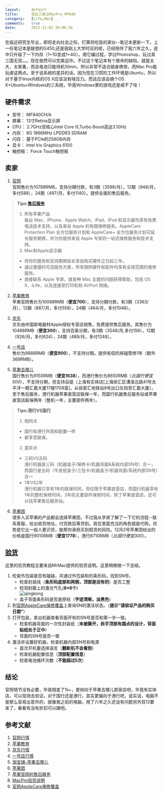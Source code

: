 ```yaml
---
layout:		default
title:		货比三家之MacPro_MF840
category:	[Life,Mac]
comments:	true
date:		2015-12-02 20:06:58
---
```

在临近研究生毕业，即将走向社会之际，打算将吃饭的家伙--笔记本更新一下。上一任笔记本是联想的G450,还是我刚上大学时买的呢，已经陪伴了我六年之久，途中只升级了一下内存（1+1G变成1+4G）。用它编过程，学过Photoshop，玩过真三国无双。。。现在依然可以完美运作。不过这个笔记本有个致命的缺陷，就是太大，太笨重，而且电池只能待机10min，所以非常不适合随身携带。而Mac Pro能玩虐这两点。至于说系统的差异的话，因为现在习惯的工作环境是Ubuntu，所以对于基于linux内核的OS X应该没有啥压力。而且应该会搞个OS X+Ubuntu+Windows的三系统，毕竟Windows里的游戏还是戒不了哇！


## 硬件需求
* 型号：    MF840CH/A
* 屏幕：    13寸Retina显示屏
* CPU：     2.7GHz双核心Intel Core i5,Turbo Boost高达3.1GHz
* 内存：    8G 1866MHz LPDDR3 SDRAM
* 闪存：    基于PCIe的256GB内存
* 显卡：    Intel Iris Graphics 6100
* 触控板：  Force Touch触控板


## 卖家
1. [官网][apple]  
官网售价为10788RMB，支持分期付款，有3期（3596/月），12期（948/月，多付588），24期（497/月，多付1140）。提供全面的售后服务。
> **Tips:[售后服务][service]**  
> 1. 所有苹果产品  
> 每台 Mac、iPhone、Apple Watch、iPad、iPod 和显示器均享有免费电话技术支持，以及来自 Apple 的有限保修服务。AppleCare Protection Plan 全方位服务计划和 AppleCare+ 全方位服务计划可延长服务期限，并为你提供来自 Apple 专家的一站式维修服务和技术支持。  
> 2. Mac和Apple显示器  
>
>   * 将你的服务和支持期限延长至自购买硬件之日起三年。  
>   * 通过便捷的可选服务方案，所有随附硬件和配件均享有全球范围的维修服务。  
>   * 直接联系 Apple 专家，就各种 Mac 主题的问题获得帮助，包括 OS X、iLife，以及连接至打印机和 AirPort 网络。  

2. [苹果教育][app_edu]  
苹果官网售价为10088RMB（**便宜700**），支持分期付款，有3期（3363/月），12期（887/月，多付558），24期（464/月，多付1048）。

3. [京东][jd]  
京东由中国邮电器材Apple授权专营店销售，免费提供售后服务。其售价为10488RMB（**便宜300**），支持百条分期，有3期（3548/月,多付156），12期（926/月，多付624），24期（489/月，多付1248）。
4. [一号店][yhd]  
售价为9888RMB（**便宜900**），不支持分期。提供有偿的摔碰管修1年（额外369RMB）。
5. [苹果去哪儿][taobao]  
国行售价为9150RMB（**便宜1638**），而港行售价为8650RMB（_比国行便宜500_），不支持分期，但支持自提（上海有实体店[上海徐汇区漕溪北路41号太平洋一期汇嘉大厦17楼1708室]，从徐家汇地铁站9号出口左拐至汇嘉大厦）。至于售后服务，港行机器苹果直营店联保一年，而国行机器售后服务站或苹果直营店联保两年（整机一年，主要部件两年）。
> **Tips:港行VS国行**  
> 1. 相同点  
>   
>   * 国行和港行外观和配置一样
>   * 都享受联保。
> 2. 差异点  
>   * 三码VS五码  
>   港行机器是三码（机器盒子/保修卡/机器背面&系统内部SN号）合一，而国行是五码（牛皮纸盒子/三包卡/机器盒子/机器背面/系统内部SN号）合一  
>   * 1年VS2年  
>   港行机器只享有1年的联保时间，但仅限于苹果直营店，而国行机器享有1年的整机保修时间，2年的主要部件保修时间，除了苹果直营店，还可以找苹果售后服务站。

6. [苹果团][pgt]  
很多人买苹果的产品都会选择苹果团，不过我从学弟了解了一下它的流程--联系客服，给出收货地址，付完款后等货到。其在里面充当的角色就是代购，优势是它比一般人更识货，能帮你承担买到假货的风险。12月2号苹果团给出的价格是国行9010RMB（**便宜1778**），港行8710RMB（_比国行便宜300_）。


## [验货][check]
这里的验货教程主要来自MrMac提供的验货说明。这里稍微做一下总结。

1. 检查外包装是否有磕碰，并通过外包装和的条形码，找到SN号。
    * 检查封装线（**条形码底部和两侧，顶部是没有的**）是否工整
    * 检测封膜上的激光气孔(**8×6个**)  
    ![qingkong]({{site.baseurl}}/assets/images/qikong.png)
    * 盒子背面条形码是否是原标（**字迹清晰，淡黑色**）
2. 到[官网AppleCare保修覆盖][sn_check]上查询SN的激活状态。（**提示“请验证产品的购买日期”**）
3. 打开包装，拿出机器查看背面开有的SN号是否和第一步一致。
    * 检查机器背面的一次性封装纸（**未被撕开，拆手顶部有圆点的设计，背面贴纸处于正中**）
    * 背面的SN号是否一致
4. 激活并设置好机器，检查机器内部SN号和电源
    * 首次开机要选择语言（**翻新机不会看到**）
    * 检查机器配置信息（**顶部配置信息**）
    * 检查电池循环次数（**不能超过5次**）


## 结论
官网情节没有必要，毕竟相差了1k+，更倾向于苹果去哪儿那家店吧，毕竟有实体店，可以现场去验证。对于国行还是港行，其实更偏向于港行吧，说实话，电脑不是那么容易出意外的，就像我之前的电脑，用了六年之久还没有问题另外双12要来了，看看有没有折扣可以蹭吧。




## 参考文献
1. [官网行情][apple]
1. [苹果教育][app_edu]
2. [京东行情][jd]
3. [一号店行情][yhd]
4. [淘宝铺-苹果去哪儿][taobao]
5. [苹果团][pgt]
6. [苹果官网的售后服务][service]
7. [MacPro验货说明][check]
8. [官网AppleCare保修覆盖][sn_check]



[apple]:    http://www.apple.com/cn/
[app_edu]:  http://www.apple.com/cn/education/
[jd]:   http://item.jd.com/1580895361.html#none
[yhd]:  http://item.yhd.com/item/45067258?union_ref=10_1&tracker_u=197057&uid=24994375895372
[taobao]:   https://item.taobao.com/item.htm?spm=a1z10.1-c.w5003-10369358660.1.e81MTQ&id=36240916857&scene=taobao_shop
[pgt]:  http://www.appletuan.com/
[service]:  http://www.apple.com/cn-k12/shop/browse/home/applecare
[check]:    http://www.mrmac.cn/t/5
[sn_check]: https://selfsolve.apple.com/agreementWarrantyDynamic.do




